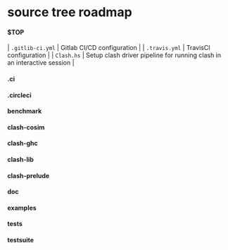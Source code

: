 # source tree roadmap

#### $TOP
| `.gitlib-ci.yml` | Gitlab CI/CD configuration |
| `.travis.yml` | TravisCI configuration |
| `Clash.hs` | Setup clash driver pipeline for running clash in an interactive session |

#### .ci

#### .circleci

#### benchmark

#### clash-cosim

#### clash-ghc

#### clash-lib

#### clash-prelude

#### doc

#### examples

#### tests

#### testsuite
